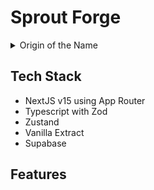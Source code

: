 # Sprout Forge

<details>
  <summary>Origin of the Name</summary>
  
  - Sprout : 새싹을 의미하는 단어로, 시작을 함축하고 있다. 즉, 시작의 씨앗, 성장의 씨앗이라는 의미를 갖는다.
  
  - Forge : 단련하다, 대장간을 의미하는 단어로, 뜨거운 열과 망치를 통해 무언가를 ‘단단하게’ 만든다는 의미 갖는다
  
    → `Sprout Forge`는 **시작(Sprout)을 단련(Forging)하여, 스스로의 미래를 만든다**는 의미를 담고 있다. 단기 목표부터 장기 로드맵까지, 나만의 성장 과정을 설계하고 추적할 수 있는 웹서비스로 발전시킬 예정이다.

</details>

## Tech Stack

- NextJS v15 using App Router
- Typescript with Zod
- Zustand
- Vanilla Extract
- Supabase

## Features
